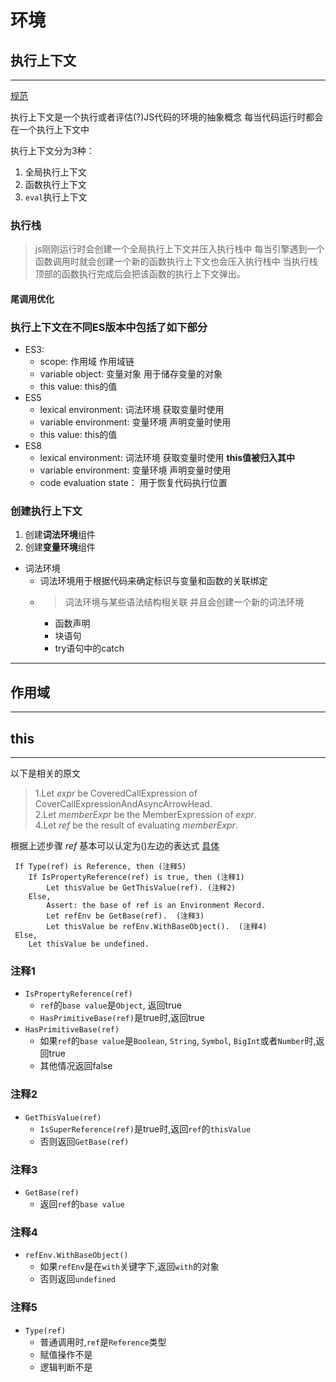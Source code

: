 # 环境

## 执行上下文
---

[规范](https://262.ecma-international.org/11.0/#sec-execution-contexts)

执行上下文是一个执行或者评估(?)JS代码的环境的抽象概念 每当代码运行时都会在一个执行上下文中

执行上下文分为3种：
1. 全局执行上下文
2. 函数执行上下文
3. `eval`执行上下文

### 执行栈

> js刚刚运行时会创建一个全局执行上下文并压入执行栈中 每当引擎遇到一个函数调用时就会创建一个新的函数执行上下文也会压入执行栈中 当执行栈顶部的函数执行完成后会把该函数的执行上下文弹出。

#### 尾调用优化

### 执行上下文在不同ES版本中包括了如下部分
* ES3:
    * scope: 作用域 作用域链
    * variable object: 变量对象 用于储存变量的对象
    * this value: this的值
* ES5
    * lexical environment: 词法环境 获取变量时使用
    * variable environment: 变量环境 声明变量时使用
    * this value: this的值
* ES8
    * lexical environment: 词法环境 获取变量时使用 **this值被归入其中**
    * variable environment: 变量环境 声明变量时使用
    * code evaluation state： 用于恢复代码执行位置


### 创建执行上下文
1. 创建**词法环境**组件
2. 创建**变量环境**组件

* 词法环境
    * 词法环境用于根据代码来确定标识与变量和函数的关联绑定
    * > 词法环境与某些语法结构相关联 并且会创建一个新的词法环境
        * 函数声明
        * 块语句
        * try语句中的catch

---
## 作用域
---
## this
---
以下是相关的原文
> 1.Let *expr* be CoveredCallExpression of CoverCallExpressionAndAsyncArrowHead.  
> 2.Let *memberExpr* be the MemberExpression of *expr*.  
> 4.Let *ref* be the result of evaluating *memberExpr*.  

根据上述步骤 *ref* 基本可以认定为()左边的表达式
[具体](https://262.ecma-international.org/11.0/#prod-MemberExpression)

```
 If Type(ref) is Reference, then (注释5)
    If IsPropertyReference(ref) is true, then (注释1)
        Let thisValue be GetThisValue(ref). (注释2)
    Else,
        Assert: the base of ref is an Environment Record.  
        Let refEnv be GetBase(ref).  (注释3)
        Let thisValue be refEnv.WithBaseObject().  (注释4)
 Else,  
    Let thisValue be undefined.
```
### 注释1
* `IsPropertyReference(ref)`
    * `ref`的`base value`是`Object`, 返回true
    * `HasPrimitiveBase(ref)`是true时,返回true
* `HasPrimitiveBase(ref)`
    * 如果`ref`的`base value`是`Boolean`, `String`, `Symbol`, `BigInt`或者`Number`时,返回true
    * 其他情况返回false
### 注释2
* `GetThisValue(ref)`
    * `IsSuperReference(ref)`是true时,返回`ref`的`thisValue`
    * 否则返回`GetBase(ref)`
### 注释3
* `GetBase(ref)`
    * 返回`ref`的`base value`
### 注释4
* `refEnv.WithBaseObject()`
    * 如果`refEnv`是在`with`关键字下,返回`with`的对象
    * 否则返回`undefined`
### 注释5
* `Type(ref)`
    * 普通调用时,`ref`是`Reference`类型
    * 赋值操作不是
    * 逻辑判断不是

